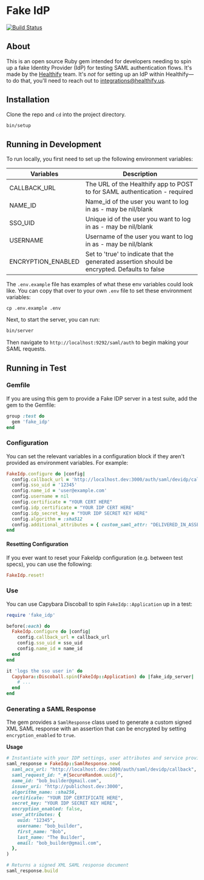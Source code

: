 # Fake IdP

[![Build Status](https://travis-ci.com/healthify/fake_idp.svg?branch=main)](https://travis-ci.com/healthify/fake_idp)

## About

This is an open source Ruby gem intended for developers needing to spin up a fake Identity Provider (IdP) for testing SAML authentication flows. It's made by the [Healthify](http://healthify.us) team. It's _not_ for setting up an IdP within Healthify—to do that, you'll need to reach out to integrations@healthify.us.

## Installation

Clone the repo and `cd` into the project directory.

```sh
bin/setup
```

## Running in Development

To run locally, you first need to set up the following environment variables:

|Variables|Description|
|---|---|
|CALLBACK_URL|The URL of the Healthify app to POST to for SAML authentication - required|
|NAME_ID|Name_id of the user you want to log in as - may be nil/blank|
|SSO_UID|Unique id of the user you want to log in as - may be nil/blank|
|USERNAME|Username of the user you want to log in as - may be nil/blank|
|ENCRYPTION_ENABLED| Set to 'true' to indicate that the generated assertion should be encrypted. Defaults to false|

The `.env.example` file has examples of what these env variables could look like.
You can copy that over to your own `.env` file to set these environment variables:

    cp .env.example .env

Next, to start the server, you can run:

```sh
bin/server
```

Then navigate to `http://localhost:9292/saml/auth` to begin making your SAML requests.

## Running in Test

### Gemfile

If you are using this gem to provide a Fake IDP server in a test suite, add the gem to the Gemfile:

```ruby
group :test do
  gem 'fake_idp'
end
```

### Configuration

You can set the relevant variables in a configuration block if they aren't provided as environment variables. For example:

```ruby
FakeIdp.configure do |config|
  config.callback_url = 'http://localhost.dev:3000/auth/saml/devidp/callback'
  config.sso_uid = '12345'
  config.name_id = 'user@example.com'
  config.username = nil
  config.certificate = "YOUR CERT HERE"
  config.idp_certificate = "YOUR IDP CERT HERE"
  config.idp_secret_key = "YOUR IDP SECRET KEY HERE"
  config.algorithm = :sha512
  config.additional_attributes = { custom_saml_attr: "DELIVERED_IN_ASSERTION" }
end
```

#### Resetting Configuration

If you ever want to reset your FakeIdp configuration (e.g. between test specs), you can use the following:

```ruby
FakeIdp.reset!
```

### Use

You can use Capybara Discoball to spin `FakeIdp::Application` up in a test:

```ruby
require 'fake_idp'

before(:each) do
  FakeIdp.configure do |config|
    config.callback_url = callback_url
    config.sso_uid = sso_uid
    config.name_id = name_id
  end
end

it 'logs the sso user in' do
  Capybara::Discoball.spin(FakeIdp::Application) do |fake_idp_server|
    # ...
  end
end
```

### Generating a SAML Response

The gem provides a `SamlResponse` class used to generate a custom signed XML SAML response with an assertion that can be encrypted by setting `encryption_enabled` to `true`.

**Usage**

```ruby
# Instantiate with your IDP settings, user attributes and service provider details
saml_response = FakeIdp::SamlResponse.new(
  saml_acs_url: "http://localhost.dev:3000/auth/saml/devidp/callback",
  saml_request_id: "_#{SecureRandom.uuid}",
  name_id: "bob_builder@gmail.com",
  issuer_uri: "http://publichost.dev:3000",
  algorithm_name: :sha256,
  certificate: "YOUR IDP CERTIFICATE HERE",
  secret_key: "YOUR IDP SECRET KEY HERE",
  encryption_enabled: false,
  user_attributes: {
    uuid: "12345",
    username: "bob_builder",
    first_name: "Bob",
    last_name: "The Builder",
    email: "bob_builder@gmail.com",
  },
)

# Returns a signed XML SAML response document
saml_response.build
```
